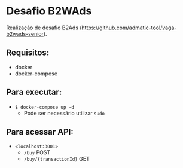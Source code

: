 # Desafio B2WAds

Realização de desafio B2Ads (https://github.com/admatic-tool/vaga-b2wads-senior).

## Requisitos:

* docker
* docker-compose

## Para executar:

* `$ docker-compose up -d`
  * Pode ser necessário utilizar `sudo`

## Para acessar API:

* `<localhost:3001>`
  * `/buy` POST
  * `/buy/{transactionId}` GET
